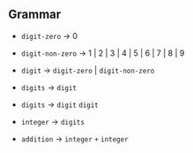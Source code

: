 ## Grammar

+ `digit-zero` →  0
+ `digit-non-zero` →  1 | 2 | 3 | 4 | 5 | 6 | 7 | 8 | 9
+ `digit` →  `digit-zero` | `digit-non-zero`
+ `digits` →  `digit`
+ `digits` →  `digit` `digit`
+ `integer` → `digits`

+ `addition` → `integer`  `+`  `integer`

